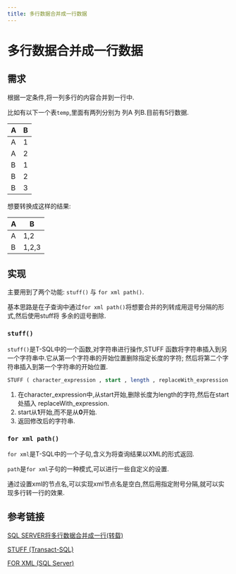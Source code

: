 ```yaml
---
title: 多行数据合并成一行数据
---
```


# 多行数据合并成一行数据

## 需求

根据一定条件,将一列多行的内容合并到一行中.

比如有以下一个表`temp`,里面有两列分别为 列A 列B.目前有5行数据.

A|B
---|---
A|1
A|2
B|1
B|2
B|3

想要转换成这样的结果:

A|B
---|---
A|1,2
B|1,2,3

## 实现

主要用到了两个功能: `stuff()` 与 `for xml path()`.

基本思路是在子查询中通过`for xml path()`将想要合并的列转成用逗号分隔的形式,然后使用stuff将
多余的逗号删除.

### `stuff()`

`stuff()`是T-SQL中的一个函数,对字符串进行操作,STUFF 函数将字符串插入到另一个字符串中.它从第一个字符串的开始位置删除指定长度的字符;
然后将第二个字符串插入到第一个字符串的开始位置.

```sql
STUFF ( character_expression , start , length , replaceWith_expression )  
```

1. 在character_expression中,从start开始,删除长度为length的字符,然后在start处插入
replaceWith_expression.
2. start从**1**开始,而不是从**0**开始.
3. 返回修改后的字符串.

### `for xml path()`
`for xml`是T-SQL中的一个子句,含义为将查询结果以XML的形式返回.

`path`是`for xml`子句的一种模式,可以进行一些自定义的设置.

通过设置xml的节点名,可以实现xml节点名是空白,然后用指定附号分隔,就可以实现多行转一行的效果.

## 参考链接

[SQL SERVER将多行数据合并成一行(转载)](https://www.cnblogs.com/johnwood/p/6386613.html)

[STUFF (Transact-SQL)](https://docs.microsoft.com/zh-cn/sql/t-sql/functions/stuff-transact-sql?view=sql-server-ver15)

[FOR XML (SQL Server)](https://docs.microsoft.com/zh-cn/sql/relational-databases/xml/for-xml-sql-server?view=sql-server-ver15)
